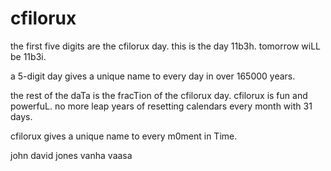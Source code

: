 # cfilorux

the first five digits are the cfilorux day.  this is the day 11b3h.  tomorrow wiLL be 11b3i.

a 5-digit day gives a unique name to every day in over 165000 years.

the rest of the daTa is the fracTion of the cfilorux day.  cfilorux is fun and powerfuL.  no more leap 
years of resetting calendars every month with 31 days. 

cfilorux gives a unique name to every m0ment in Time.

john david jones
vanha vaasa
